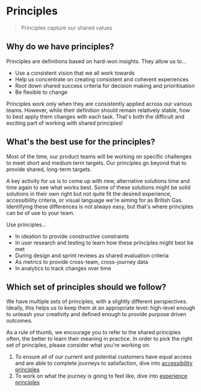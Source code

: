 # Principles

> Principles capture our shared values

## Why do we have principles?

Principles are definitions based on hard-won insights. They allow us to...

* Use a consistent vision that we all work towards
* Help us concentrate on creating consistent and coherent experiences
* Root down shared success criteria for decision making and prioritisation
* Be flexible to change

Principles work only when they are consistently applied across our various teams. However, while their definition should remain relatively stable, how to best apply them changes with each task. That's both the difficult and exciting part of working with shared principles!

## What's the best use for the principles?

Most of the time, our product teams will be working on specific challenges to meet short and medium term targets. Our principles go beyond that to provide shared, long-term targets.

A key activity for us  is to come up with new, alternative solutions time and time again to see what works best. Some of these solutions might be solid solutions in their own right but not quite fit the desired experience, accessibility criteria, or visual language we're aiming for as British Gas. Identifying these differences is not always easy, but that's where principles can be of use to your team.

Use principles...

* In ideation to provide constructive constraints
* In user research and testing to learn how these principles might best be met
* During design and sprint reviews as shared evaluation criteria
* As metrics to provide cross-team, cross-journey data
* In analytics to track changes over time

## Which set of principles should we follow?

We have multiple sets of principles, with a slightly different perspectives. Ideally, this helps us to keep them at an appropriate level: high-level enough to unleash your creativity and defined enough to provide purpose driven outcomes.

As a rule of thumb, we encourage you to refer to the shared principles often, the better to learn their meaning in practice. In order to pick the right set of principles, please consider what you're working on:

1. To ensure all of our current and potential customers have equal access and are able to complete journeys to satisfaction, dive into [accessibility principles](https://docs.britishgas.design/principles/accessibility)
2. To work on what the journey is going to feel like, dive into [experience principles](https://docs.britishgas.design/principles/experience)
